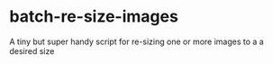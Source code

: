 # batch-re-size-images
A tiny but super handy script for re-sizing one or more images to a a desired size
